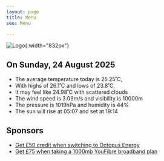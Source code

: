 ```yaml
---
layout: page
title: Menu
seo: Menu

---
```


![Logo](/images/logo.jpg){:width="832px"}

<!-- weather_marker starts -->
## On Sunday, 24 August 2025

- The average temperature today is 25.25˚C,
- With highs of 26.1˚C and lows of 23.8˚C,
- It may feel like 24.98˚C with scattered clouds
- The wind speed is 3.09m/s and visibility is 10000m
- The pressure is 1019hPa and humidity is 44%
- The sun will rise at 05:07 and set at 19:14

<!-- weather_marker ends -->

## Sponsors

- [Get £50 credit when switching to Octopus Energy](https://bit.ly/3oD1nnS)
- [Get £75 when taking a 1000mb YouFibre broadband plan](https://aklam.io/91zWhU?)
